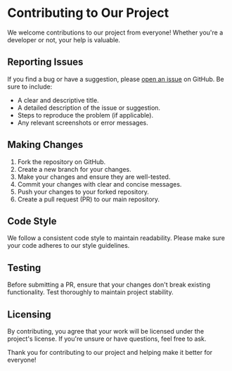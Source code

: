 # Contributing to Our Project

We welcome contributions to our project from everyone! Whether you're a developer or not, your help is valuable.

## Reporting Issues

If you find a bug or have a suggestion, please [open an issue](https://github.com/KuceraMar/AnsibleServerStarter/issues) on GitHub. Be sure to include:

- A clear and descriptive title.
- A detailed description of the issue or suggestion.
- Steps to reproduce the problem (if applicable).
- Any relevant screenshots or error messages.

## Making Changes

1. Fork the repository on GitHub.
2. Create a new branch for your changes.
3. Make your changes and ensure they are well-tested.
4. Commit your changes with clear and concise messages.
5. Push your changes to your forked repository.
6. Create a pull request (PR) to our main repository.

## Code Style

We follow a consistent code style to maintain readability. Please make sure your code adheres to our style guidelines.

## Testing

Before submitting a PR, ensure that your changes don't break existing functionality. Test thoroughly to maintain project stability.

## Licensing

By contributing, you agree that your work will be licensed under the project's license. If you're unsure or have questions, feel free to ask.

Thank you for contributing to our project and helping make it better for everyone!
